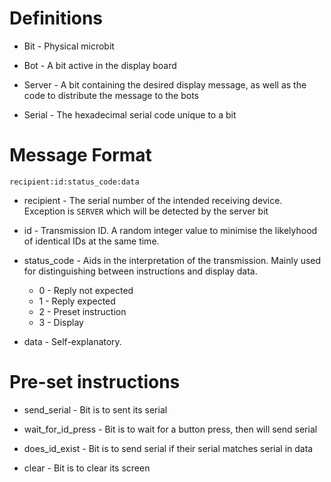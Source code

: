 # Definitions

* Bit - Physical microbit

* Bot - A bit active in the display board

* Server - A bit containing the desired display message, as well as the code to distribute the message to the bots

* Serial - The hexadecimal serial code unique to a bit

# Message Format

`recipient:id:status_code:data`

* recipient - The serial number of the intended receiving device. Exception is `SERVER` which will be detected by the server bit

* id - Transmission ID. A random integer value to minimise the likelyhood of identical IDs at the same time.

* status_code - Aids in the interpretation of the transmission. Mainly used for distinguishing between instructions and display data.

    * 0 - Reply not expected
    * 1 - Reply expected
    * 2 - Preset instruction
    * 3 - Display

* data - Self-explanatory.

# Pre-set instructions

* send_serial - Bit is to sent its serial

* wait_for_id_press - Bit is to wait for a button press, then will send serial

* does_id_exist - Bit is to send serial if their serial matches serial in data

* clear - Bit is to clear its screen
